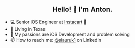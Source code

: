 <h2 align="center">Hello! 👋 I'm Anton.</h2>


- 💻 Senior iOS Engineer at [Instacart](https://www.instacart.com/company) 🥕
- 🌵 Living in Texas
- 🚀 My passions are iOS Development and problem solving
- 📫 How to reach me: [@siauruk1](https://www.linkedin.com/in/siauruk1) on LinkedIn
